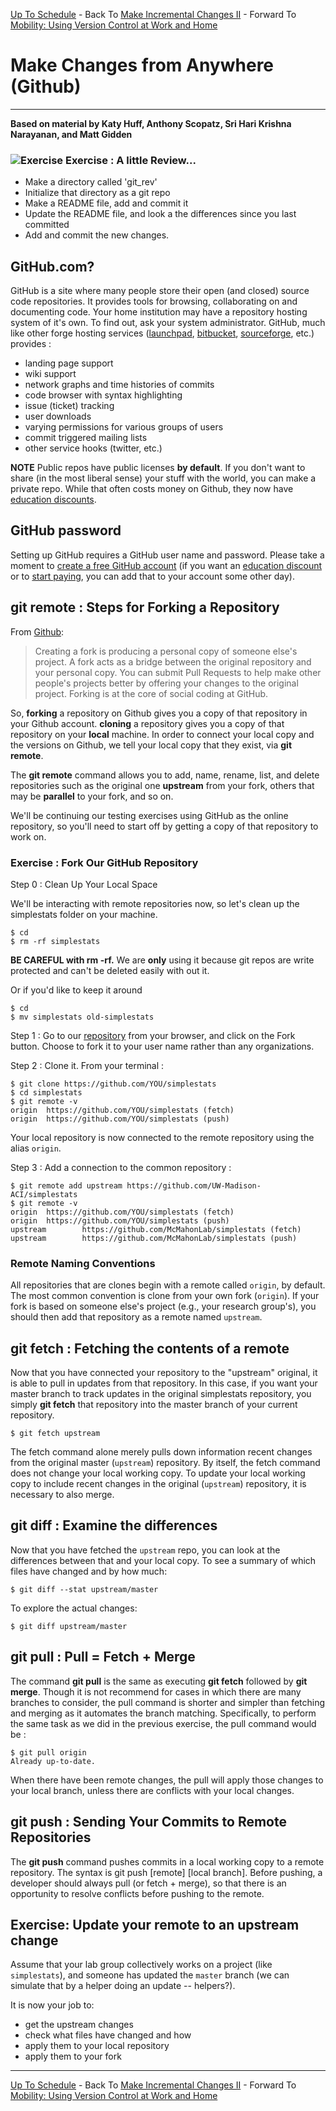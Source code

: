 [Up To Schedule](../../../README.md#schedule) - Back To
[Make Incremental Changes II](../local/Revert_and_branch.md) - Forward To
[Mobility: Using Version Control at Work and Home](../mobility/Readme.md)

# Make Changes from Anywhere (Github)
----

**Based on material by Katy Huff, Anthony Scopatz, Sri Hari Krishna
Narayanan, and Matt Gidden**


### ![Exercise](../../../common/pics/exercise.jpg) Exercise : A little Review...

- Make a directory called 'git_rev'
- Initialize that directory as a git repo
- Make a README file, add and commit it
- Update the README file, and look a the differences since you last committed
- Add and commit the new changes.


## GitHub.com?

GitHub is a site where many people store their open (and closed) source
code repositories. It provides tools for browsing, collaborating on and
documenting code. Your home institution may have a repository hosting
system of it's own. To find out, ask your system administrator.  GitHub,
much like other forge hosting services ([launchpad](https://launchpad.net),
[bitbucket](https://bitbucket.org), [sourceforge](http://sourceforge.net),
etc.) provides :

-   landing page support
-   wiki support
-   network graphs and time histories of commits
-   code browser with syntax highlighting
-   issue (ticket) tracking
-   user downloads
-   varying permissions for various groups of users
-   commit triggered mailing lists
-   other service hooks (twitter, etc.)

**NOTE** Public repos have public licenses **by default**. If you don't want
to share (in the most liberal sense) your stuff with the world, you can make a
private repo.  While that often costs money on Github, they now
have [education discounts](https://github.com/blog/1775-github-goes-to-school).

## GitHub password

Setting up GitHub requires a GitHub user name and password.  Please take a
moment to [create a free GitHub account](https://github.com/signup/free) (if
you want an
[education discount](https://education.github.com/discount_requests/new) or to
[start paying](https://github.com/pricing), you can add that to your account some other day).

## git remote : Steps for Forking a Repository

From [Github](https://github.com/octocat/Spoon-Knife):

> Creating a fork is producing a personal copy of someone else's project. A fork
> acts as a bridge between the original repository and your personal copy. You can
> submit Pull Requests to help make other people's projects better by offering
> your changes to the original project. Forking is at the core of social coding at
> GitHub.

So, **forking** a repository on Github gives you a copy of that repository in
your Github account. **cloning** a repository gives you a copy of that
repository on your **local** machine. In order to connect your local copy and
the versions on Github, we tell your local copy that they exist, via **git
remote**.

The **git remote** command allows you to add, name, rename, list, and delete
repositories such as the original one **upstream** from your fork, others that
may be **parallel** to your fork, and so on.

We'll be continuing our testing exercises using GitHub as the online repository,
so you'll need to start off by getting a copy of that repository to work on.

### Exercise : Fork Our GitHub Repository

Step 0 : Clean Up Your Local Space

We'll be interacting with remote repositories now, so let's clean up the
simplestats folder on your machine.

    $ cd
    $ rm -rf simplestats

**BE CAREFUL with rm -rf.** We are __only__ using it because git repos are write
protected and can't be deleted easily with out it.

Or if you'd like to keep it around

    $ cd
    $ mv simplestats old-simplestats

Step 1 : Go to our
[repository](https://github.com/McMahonLab/simplestats)
from your browser, and click on the Fork button. Choose to fork it to your
user name rather than any organizations.

Step 2 : Clone it. From your terminal :

    $ git clone https://github.com/YOU/simplestats
    $ cd simplestats
    $ git remote -v
    origin  https://github.com/YOU/simplestats (fetch)
    origin  https://github.com/YOU/simplestats (push)

Your local repository is now connected to the remote repository using the
alias `origin`.

Step 3 : Add a connection to the common repository :

    $ git remote add upstream https://github.com/UW-Madison-ACI/simplestats
    $ git remote -v
    origin  https://github.com/YOU/simplestats (fetch)
    origin  https://github.com/YOU/simplestats (push)
    upstream        https://github.com/McMahonLab/simplestats (fetch)
    upstream        https://github.com/McMahonLab/simplestats (push)

### Remote Naming Conventions

All repositories that are clones begin with a remote called `origin`, by
default.  The most common convention is clone from your own fork (`origin`). If
your fork is based on someone else's project (e.g., your research group's), you
should then add that repository as a remote named `upstream`.

## git fetch : Fetching the contents of a remote

Now that you have connected your repository to the "upstream" original, it
is able to pull in updates from that repository. In this case, if you
want your master branch to track updates in the original simplestats
repository, you simply **git fetch** that repository into the master
branch of your current repository.

    $ git fetch upstream

The fetch command alone merely pulls down information recent changes
from the original master (`upstream`) repository. By itself, the fetch
command does not change your local working copy. To update your local
working copy to include recent changes in the original (`upstream`)
repository, it is necessary to also merge.

## git diff : Examine the differences

Now that you have fetched the `upstream` repo, you can look at the differences
between that and your local copy.  To see a summary of which files have
changed and by how much:

    $ git diff --stat upstream/master

To explore the actual changes:

    $ git diff upstream/master


## git pull : Pull = Fetch + Merge

The command **git pull** is the same as executing **git fetch** followed
by **git merge**. Though it is not recommend for cases in which there
are many branches to consider, the pull command is shorter and simpler
than fetching and merging as it automates the branch matching.
Specifically, to perform the same task as we did in the previous
exercise, the pull command would be :

    $ git pull origin
    Already up-to-date.

When there have been remote changes, the pull will apply those changes
to your local branch, unless there are conflicts with your local
changes.

## git push : Sending Your Commits to Remote Repositories

The **git push** command pushes commits in a local working copy to a
remote repository. The syntax is git push [remote] [local branch].
Before pushing, a developer should always pull (or fetch + merge), so
that there is an opportunity to resolve conflicts before pushing to the
remote.

## Exercise: Update your remote to an upstream change

Assume that your lab group collectively works on a project (like `simplestats`),
and someone has updated the `master` branch (we can simulate that by a helper
doing an update -- helpers?).

It is now your job to:

* get the upstream changes
* check what files have changed and how
* apply them to your local repository
* apply them to your fork

----

[Up To Schedule](../../../README.md#schedule) - Back To
[Make Incremental Changes II](../local/Revert_and_branch.md) - Forward To
[Mobility: Using Version Control at Work and Home](../mobility/Readme.md)
